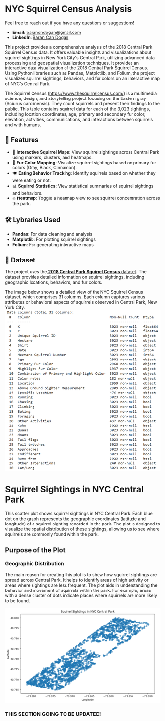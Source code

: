 # NYC Squirrel Census Analysis 

Feel free to reach out if you have any questions or suggestions!

- **Email**: [barancndogan@gmail.com](mailto:barancndogan@gmail.com)
- **LinkedIn**: [Baran Can Dogan](https://www.linkedin.com/in/barancandogan/)

This project provides a comprehensive analysis of the 2018 Central Park Squirrel Census data. It offers valuable insights and visualizations about squirrel sightings in New York City's Central Park, utilizing advanced data processing and geospatial visualization techniques. It provides an interactive data visualization of the 2018 Central Park Squirrel Census. Using Python libraries such as Pandas, Matplotlib, and Folium, the project visualizes squirrel sightings, behaviors, and fur colors on an interactive map of NYC’s Central Park.

The Squirrel Census (https://www.thesquirrelcensus.com/) is a multimedia science, design, and storytelling project focusing on the Eastern gray (Sciurus carolinensis). They count squirrels and present their findings to the public. This table contains squirrel data for each of the 3,023 sightings, including location coordinates, age, primary and secondary fur color, elevation, activities, communications, and interactions between squirrels and with humans.


## 🚀 **Features**

- 📍 **Interactive Squirrel Maps**: View squirrel sightings across Central Park using markers, clusters, and heatmaps.
- 🎨 **Fur Color Mapping**: Visualize squirrel sightings based on primary fur colors (Gray, Black, Cinnamon).
- 🍽️ **Eating Behavior Tracking**: Identify squirrels based on whether they were eating or not.
- 📊 **Squirrel Statistics**: View statistical summaries of squirrel sightings and behaviors.
- 🔥 **Heatmap**: Toggle a heatmap view to see squirrel concentration across the park.


## 🛠️ **Lybraries Used**

- **Pandas**: For data cleaning and analysis
- **Matplotlib**: For plotting squirrel sightings
- **Folium**: For generating interactive maps
  
## 📁 **Dataset**

The project uses the[ **2018 Central Park Squirrel Census** dataset](https://data.cityofnewyork.us/Environment/2018-Central-Park-Squirrel-Census-Squirrel-Data/vfnx-vebw). The dataset provides detailed information on squirrel sightings, including geographic locations, behaviors, and fur colors.

The image below shows a detailed view of the NYC Squirrel Census dataset, which comprises 31 columns. Each column captures various attributes or behavioral aspects of squirrels observed in Central Park, New York City.
![NYC Squirrel Dataset Info](images/dataset_desc.PNG)

# Squirrel Sightings in NYC Central Park

This scatter plot shows squirrel sightings in NYC Central Park. Each blue dot on the graph represents the geographic coordinates (latitude and longitude) of a squirrel sighting recorded in the park. The plot is designed to visualize the spatial distribution of these sightings, allowing us to see where squirrels are commonly found within the park.

## Purpose of the Plot

### Geographic Distribution
The main reason for creating this plot is to show how squirrel sightings are spread across Central Park. It helps to identify areas of high activity or areas where sightings are less frequent.
The plot aids in understanding the behavior and movement of squirrels within the park. For example, areas with a dense cluster of dots indicate places where squirrels are more likely to be found.


![NYC Squirrel Insight](images/insight_first.PNG)


### THIS SECTION GOING TO BE UPDATED!

